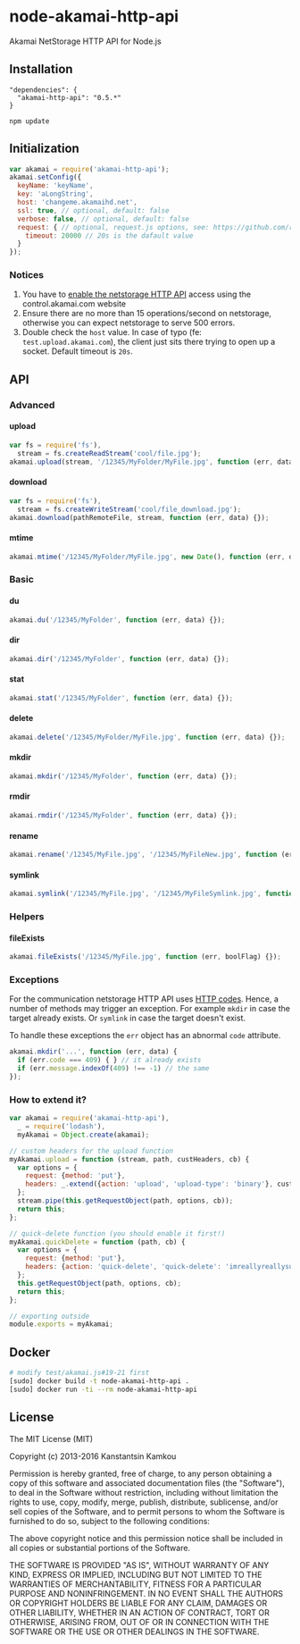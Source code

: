 node-akamai-http-api
====================
Akamai NetStorage HTTP API for Node.js

## Installation
```
"dependencies": {
  "akamai-http-api": "0.5.*"
}
```
```npm update```

## Initialization
```javascript
var akamai = require('akamai-http-api');
akamai.setConfig({
  keyName: 'keyName',
  key: 'aLongString',
  host: 'changeme.akamaihd.net',
  ssl: true, // optional, default: false
  verbose: false, // optional, default: false
  request: { // optional, request.js options, see: https://github.com/request/request#requestoptions-callback
    timeout: 20000 // 20s is the dafault value
  }
});
```

### Notices
1. You have to [enable the netstorage HTTP API](https://control.akamai.com/dl/customers/NS/NetStrgHttpCM.pdf) access using the control.akamai.com website
2. Ensure there are no more than 15 operations/second on netstorage, otherwise you can expect netstorage to serve 500 errors.
3. Double check the `host` value. In case of typo (fe: `test.upload.akamai.com`), the client just sits there trying to open up a socket. Default timeout is `20s`.

## API
### Advanced
#### upload
```javascript
var fs = require('fs'),
  stream = fs.createReadStream('cool/file.jpg');
akamai.upload(stream, '/12345/MyFolder/MyFile.jpg', function (err, data) {});
```
#### download
```javascript
var fs = require('fs'),
  stream = fs.createWriteStream('cool/file_download.jpg');
akamai.download(pathRemoteFile, stream, function (err, data) {});
```
#### mtime
```javascript
akamai.mtime('/12345/MyFolder/MyFile.jpg', new Date(), function (err, data) {});
```

### Basic
#### du
```javascript
akamai.du('/12345/MyFolder', function (err, data) {});
```
#### dir
```javascript
akamai.dir('/12345/MyFolder', function (err, data) {});
```
#### stat
```javascript
akamai.stat('/12345/MyFolder', function (err, data) {});
```
#### delete
```javascript
akamai.delete('/12345/MyFolder/MyFile.jpg', function (err, data) {});
```
#### mkdir
```javascript
akamai.mkdir('/12345/MyFolder', function (err, data) {});
```
#### rmdir
```javascript
akamai.rmdir('/12345/MyFolder', function (err, data) {});
```
#### rename
```javascript
akamai.rename('/12345/MyFile.jpg', '/12345/MyFileNew.jpg', function (err, data) {});
```
#### symlink
```javascript
akamai.symlink('/12345/MyFile.jpg', '/12345/MyFileSymlink.jpg', function (err, data) {});
```

### Helpers
#### fileExists
```javascript
akamai.fileExists('/12345/MyFile.jpg', function (err, boolFlag) {});
```

### Exceptions
For the communication netstorage HTTP API uses [HTTP codes](http://www.w3.org/Protocols/rfc2616/rfc2616-sec10.html).
Hence, a number of methods may trigger an exception. For example `mkdir` in case the target already exists.
Or `symlink` in case the target doesn't exist.

To handle these exceptions the `err` object has an abnormal `code` attribute.

```javascript
akamai.mkdir('...', function (err, data) {
  if (err.code === 409) { } // it already exists
  if (err.message.indexOf(409) !== -1) // the same
});
```

### How to extend it?
```javascript
var akamai = require('akamai-http-api'),
  _ = require('lodash'),
  myAkamai = Object.create(akamai);

// custom headers for the upload function
myAkamai.upload = function (stream, path, custHeaders, cb) {
  var options = {
    request: {method: 'put'},
    headers: _.extend({action: 'upload', 'upload-type': 'binary'}, custHeaders)
  };
  stream.pipe(this.getRequestObject(path, options, cb));
  return this;
};

// quick-delete function (you should enable it first!)
myAkamai.quickDelete = function (path, cb) {
  var options = {
    request: {method: 'put'},
    headers: {action: 'quick-delete', 'quick-delete': 'imreallyreallysure'}
  };
  this.getRequestObject(path, options, cb);
  return this;
};

// exporting outside
module.exports = myAkamai;
```

## Docker
```sh
# modify test/akamai.js#19-21 first
[sudo] docker build -t node-akamai-http-api .
[sudo] docker run -ti --rm node-akamai-http-api
```

## License
The MIT License (MIT)

Copyright (c) 2013-2016 Kanstantsin Kamkou

Permission is hereby granted, free of charge, to any person obtaining a copy of
this software and associated documentation files (the "Software"), to deal in
the Software without restriction, including without limitation the rights to
use, copy, modify, merge, publish, distribute, sublicense, and/or sell copies of
the Software, and to permit persons to whom the Software is furnished to do so,
subject to the following conditions:

The above copyright notice and this permission notice shall be included in all
copies or substantial portions of the Software.

THE SOFTWARE IS PROVIDED "AS IS", WITHOUT WARRANTY OF ANY KIND, EXPRESS OR
IMPLIED, INCLUDING BUT NOT LIMITED TO THE WARRANTIES OF MERCHANTABILITY, FITNESS
FOR A PARTICULAR PURPOSE AND NONINFRINGEMENT. IN NO EVENT SHALL THE AUTHORS OR
COPYRIGHT HOLDERS BE LIABLE FOR ANY CLAIM, DAMAGES OR OTHER LIABILITY, WHETHER
IN AN ACTION OF CONTRACT, TORT OR OTHERWISE, ARISING FROM, OUT OF OR IN
CONNECTION WITH THE SOFTWARE OR THE USE OR OTHER DEALINGS IN THE SOFTWARE.
